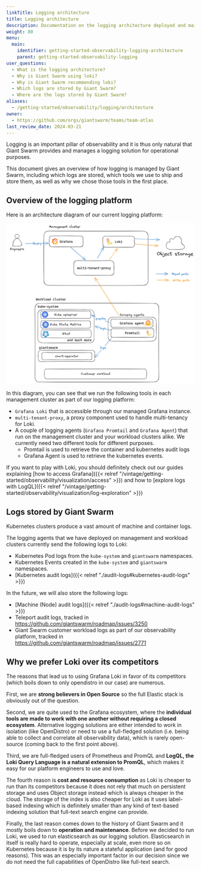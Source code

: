 ```yaml
---
linkTitle: Logging architecture
title: Logging architecture
description: Documentation on the logging architecture deployed and maintained by Giant Swarm.
weight: 80
menu:
  main:
    identifier: getting-started-observability-logging-architecture
    parent: getting-started-observability-logging
user_questions:
  - What is the logging architecture?
  - Why is Giant Swarm using loki?
  - Why is Giant Swarm recommending loki?
  - Which logs are stored by Giant Swarm?
  - Where are the logs stored by Giant Swarm?
aliases:
  - /getting-started/observability/logging/architecture
owner:
  - https://github.com/orgs/giantswarm/teams/team-atlas
last_review_date: 2024-03-21
---
```


Logging is an important pillar of observability and it is thus only natural that Giant Swarm provides and manages a logging solution for operational purposes.

This document gives an overview of how logging is managed by Giant Swarm, including which logs are stored, which tools we use to ship and store them, as well as why we chose those tools in the first place.

## Overview of the logging platform

Here is an architecture diagram of our current logging platform:

![Logging pipeline architecture overview](logging-architecture.png)
<!-- Source: https://drive.google.com/file/d/1Gzl0mTdJcaui_zIC9QuHcgMX3QJygALo -->

In this diagram, you can see that we run the following tools in each management cluster as part of our logging platform:

- `Grafana Loki` that is accessible through our managed Grafana instance.
- `multi-tenant-proxy`, a proxy component used to handle multi-tenancy for Loki.
- A couple of logging agents (`Grafana Promtail` and `Grafana Agent`) that run on the management cluster and your workload clusters alike. We currently need two different tools for different purposes.
    - Promtail is used to retrieve the container and kubernetes audit logs
    - Grafana Agent is used to retrieve the kubernetes events.

If you want to play with Loki, you should definitely check out our guides explaining [how to access Grafana]({{< relref "/vintage/getting-started/observability/visualization/access" >}}) and how to [explore logs with LogQL]({{< relref "/vintage/getting-started/observability/visualization/log-exploration" >}})

## Logs stored by Giant Swarm

Kubernetes clusters produce a vast amount of machine and container logs.

The logging agents that we have deployed on management and workload clusters currently send the following logs to Loki:

- Kubernetes Pod logs from the `kube-system` and `giantswarm` namespaces.
- Kubernetes Events created in the `kube-system` and `giantswarm` namespaces.
- [Kubernetes audit logs]({{< relref "./audit-logs#kubernetes-audit-logs" >}})

In the future, we will also store the following logs:

- [Machine (Node) audit logs]({{< relref "./audit-logs#machine-audit-logs" >}})
- Teleport audit logs, tracked in https://github.com/giantswarm/roadmap/issues/3250
- Giant Swarm customer workload logs as part of our observability platform, tracked in https://github.com/giantswarm/roadmap/issues/2771

## Why we prefer Loki over its competitors

The reasons that lead us to using Grafana Loki in favor of its competitors (which boils down to only opendistro in our case) are numerous.

First, we are **strong believers in Open Source** so the full Elastic stack is obviously out of the question.

Second, we are quite used to the Grafana ecosystem, where the **individual tools are made to work with one another without requiring a closed ecosystem**. Alternative logging solutions are either intended to work in isolation (like OpenDistro) or need to use a full-fledged solution (i.e. being able to collect and correlate all observability data), which is rarely open-source (coming back to the first point above).

Third, we are full-fledged users of Prometheus and PromQL and **LogQL, the Loki Query Language is a natural extension to PromQL**, which makes it easy for our platform engineers to use and love.

The fourth reason is **cost and resource consumption** as Loki is cheaper to run than its competitors because it does not rely that much on persistent storage and uses Object storage instead which is always cheaper in the cloud. The storage of the index is also cheaper for Loki as it uses label-based indexing which is definitely smaller than any kind of text-based indexing solution that full-text search engine can provide.

Finally, the last reason comes down to the history of Giant Swarm and it mostly boils down to **operation and maintenance**. Before we decided to run Loki, we used to run elasticsearch as our logging solution. Elasticsearch in itself is really hard to operate, especially at scale, even more so on Kubernetes because it is by its nature a stateful application (and for good reasons). This was an especially important factor in our decision since we do not need the full capabilities of OpenDistro like full-text search.
